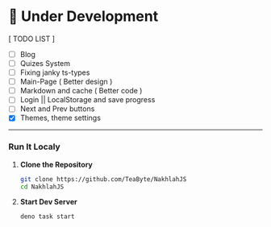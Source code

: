 # 🚧 Under Development

[ TODO LIST ]

- [ ] Blog
- [ ] Quizes System
- [ ] Fixing janky ts-types
- [ ] Main-Page ( Better design )
- [ ] Markdown and cache ( Better code )
- [ ] Login || LocalStorage and save progress
- [ ] Next and Prev buttons
- [x] Themes, theme settings

---

### Run It Localy

1. **Clone the Repository**

   ```sh
   git clone https://github.com/TeaByte/NakhlahJS
   cd NakhlahJS
   ```

2. **Start Dev Server**

   ```sh
   deno task start
   ```

## 
